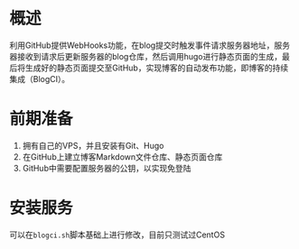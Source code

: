 # 概述
利用GitHub提供WebHooks功能，在blog提交时触发事件请求服务器地址，服务器接收到请求后更新服务器的blog仓库，然后调用hugo进行静态页面的生成，最后将生成好的静态页面提交至GitHub，实现博客的自动发布功能，即博客的持续集成（BlogCI）。

# 前期准备
1. 拥有自己的VPS，并且安装有Git、Hugo
2. 在GitHub上建立博客Markdown文件仓库、静态页面仓库
3. GitHub中需要配置服务器的公钥，以实现免登陆

# 安装服务
可以在`blogci.sh`脚本基础上进行修改，目前只测试过CentOS
